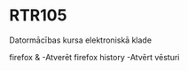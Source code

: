 # RTR105
Datormācības kursa elektroniskā klade


firefox & -Atverēt firefox
history -Atvērt vēsturi
